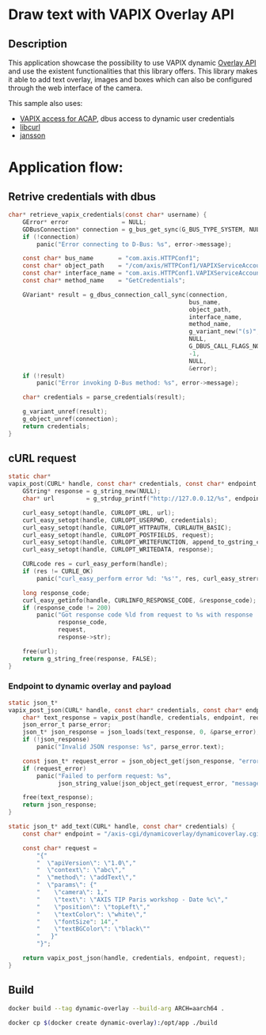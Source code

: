 # Draw text with VAPIX Overlay API


## Description

This application showcase the possibility to use VAPIX dynamic [Overlay API](https://developer.axis.com/vapix/network-video/overlay-api/) and use the existent functionalities that this library offers. 
This library makes it able to add text overlay, images and boxes which can also be configured through the web interface of the camera.

This sample also uses: 
- [VAPIX access for ACAP](https://developer.axis.com/acap/develop/VAPIX-access-for-ACAP-applications/), dbus access to dynamic user credentials 
- [libcurl](https://developer.axis.com/acap/api/native-sdk-api/#curl)
- [jansson](https://developer.axis.com/acap/api/native-sdk-api/#jansson)

# Application flow:

## Retrive credentials with dbus

```c
char* retrieve_vapix_credentials(const char* username) {
    GError* error               = NULL;
    GDBusConnection* connection = g_bus_get_sync(G_BUS_TYPE_SYSTEM, NULL, &error);
    if (!connection)
        panic("Error connecting to D-Bus: %s", error->message);

    const char* bus_name       = "com.axis.HTTPConf1";
    const char* object_path    = "/com/axis/HTTPConf1/VAPIXServiceAccounts1";
    const char* interface_name = "com.axis.HTTPConf1.VAPIXServiceAccounts1";
    const char* method_name    = "GetCredentials";

    GVariant* result = g_dbus_connection_call_sync(connection,
                                                   bus_name,
                                                   object_path,
                                                   interface_name,
                                                   method_name,
                                                   g_variant_new("(s)", username),
                                                   NULL,
                                                   G_DBUS_CALL_FLAGS_NONE,
                                                   -1,
                                                   NULL,
                                                   &error);
    if (!result)
        panic("Error invoking D-Bus method: %s", error->message);

    char* credentials = parse_credentials(result);

    g_variant_unref(result);
    g_object_unref(connection);
    return credentials;
}
```

## cURL request

```c
static char*
vapix_post(CURL* handle, const char* credentials, const char* endpoint, const char* request) {
    GString* response = g_string_new(NULL);
    char* url         = g_strdup_printf("http://127.0.0.12/%s", endpoint);

    curl_easy_setopt(handle, CURLOPT_URL, url);
    curl_easy_setopt(handle, CURLOPT_USERPWD, credentials);
    curl_easy_setopt(handle, CURLOPT_HTTPAUTH, CURLAUTH_BASIC);
    curl_easy_setopt(handle, CURLOPT_POSTFIELDS, request);
    curl_easy_setopt(handle, CURLOPT_WRITEFUNCTION, append_to_gstring_callback);
    curl_easy_setopt(handle, CURLOPT_WRITEDATA, response);

    CURLcode res = curl_easy_perform(handle);
    if (res != CURLE_OK)
        panic("curl_easy_perform error %d: '%s'", res, curl_easy_strerror(res));

    long response_code;
    curl_easy_getinfo(handle, CURLINFO_RESPONSE_CODE, &response_code);
    if (response_code != 200)
        panic("Got response code %ld from request to %s with response '%s'",
              response_code,
              request,
              response->str);

    free(url);
    return g_string_free(response, FALSE);
}

```

### Endpoint to dynamic overlay and payload

```c
static json_t*
vapix_post_json(CURL* handle, const char* credentials, const char* endpoint, const char* request) {
    char* text_response = vapix_post(handle, credentials, endpoint, request);
    json_error_t parse_error;
    json_t* json_response = json_loads(text_response, 0, &parse_error);
    if (!json_response)
        panic("Invalid JSON response: %s", parse_error.text);

    const json_t* request_error = json_object_get(json_response, "error");
    if (request_error)
        panic("Failed to perform request: %s",
              json_string_value(json_object_get(request_error, "message")));

    free(text_response);
    return json_response;
}
```
```c
static json_t* add_text(CURL* handle, const char* credentials) {
    const char* endpoint = "/axis-cgi/dynamicoverlay/dynamicoverlay.cgi";

    const char* request =
        "{"
        "  \"apiVersion\": \"1.0\","
        "  \"context\": \"abc\","
        "  \"method\": \"addText\","
        "  \"params\": {"
        "    \"camera\": 1,"
        "    \"text\": \"AXIS TIP Paris workshop - Date %c\","
        "    \"position\": \"topLeft\","
        "    \"textColor\": \"white\","
        "    \"fontSize": 14","
        "    \"textBGColor\": \"black\""  
        "   }"
        "}";

    return vapix_post_json(handle, credentials, endpoint, request);
}
```

## Build

```bash
docker build --tag dynamic-overlay --build-arg ARCH=aarch64 .

```
```bash
docker cp $(docker create dynamic-overlay):/opt/app ./build

```